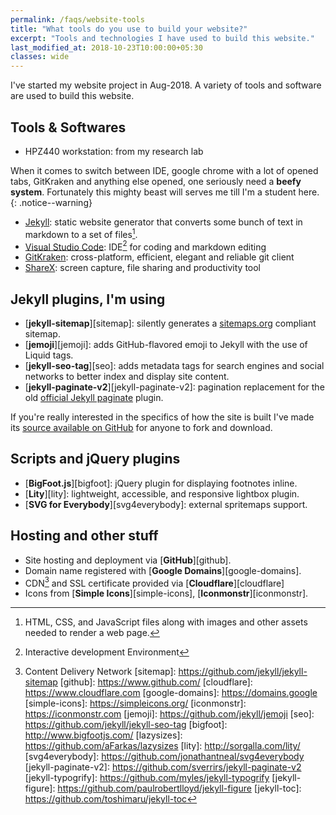 ```yaml
---
permalink: /faqs/website-tools
title: "What tools do you use to build your website?"
excerpt: "Tools and technologies I have used to build this website."
last_modified_at: 2018-10-23T10:00:00+05:30
classes: wide
---
```


I've started my website project in Aug-2018. A variety of tools and software are used to build this website.

## Tools & Softwares

- HPZ440 workstation: from my research lab

When it comes to switch between IDE, google chrome with a lot of opened tabs, GitKraken and anything else opened, one seriously need a **beefy system**. Fortunately this mighty beast will serves me till I'm a student here.  
{: .notice--warning}

- [Jekyll](http://jekyllrb.com): static website generator that converts some bunch of text in markdown to a set of files[^files]. 
- [Visual Studio Code](https://code.visualstudio.com/): IDE[^ide] for coding and markdown editing 
- [GitKraken](https://www.gitkraken.com/): cross-platform, efficient, elegant and reliable git client
- [ShareX](https://getsharex.com/): screen capture, file sharing and productivity tool

## Jekyll plugins, I'm using

- [**jekyll-sitemap**][sitemap]: silently generates a [sitemaps.org](http://www.sitemaps.org/) compliant sitemap.
- [**jemoji**][jemoji]: adds GitHub-flavored emoji to Jekyll with the use of Liquid tags.
- [**jekyll-seo-tag**][seo]: adds metadata tags for search engines and social networks to better index and display site content.
- [**jekyll-paginate-v2**][jekyll-paginate-v2]: pagination replacement for the old [official Jekyll paginate](https://github.com/jekyll/jekyll-paginate) plugin.

If you're really interested in the specifics of how the site is built I've made its [source available on GitHub](https://github.com/Kulbhushan-Chand/Kulbhushan-Chand.github.io) for anyone to fork and download.

## Scripts and jQuery plugins

- [**BigFoot.js**][bigfoot]: jQuery plugin for displaying footnotes inline.
- [**Lity**][lity]: lightweight, accessible, and responsive lightbox plugin.
- [**SVG for Everybody**][svg4everybody]: external spritemaps support.

## Hosting and other stuff

- Site hosting and deployment via [**GitHub**][github].
- Domain name registered with [**Google Domains**][google-domains].
- CDN[^cdn] and SSL certificate provided via [**Cloudflare**][cloudflare]
- Icons from [**Simple Icons**][simple-icons], [**Iconmonstr**][iconmonstr].

[^ide]: Interactive development Environment
[^files]: HTML, CSS, and JavaScript files along with images and other assets needed to render a web page.
[^cdn]: Content Delivery Network
[sitemap]: https://github.com/jekyll/jekyll-sitemap
[github]: https://www.github.com/
[cloudflare]: https://www.cloudflare.com
[google-domains]: https://domains.google
[simple-icons]: https://simpleicons.org/
[iconmonstr]: https://iconmonstr.com
[jemoji]: https://github.com/jekyll/jemoji
[seo]: https://github.com/jekyll/jekyll-seo-tag
[bigfoot]: http://www.bigfootjs.com/
[lazysizes]: https://github.com/aFarkas/lazysizes
[lity]: http://sorgalla.com/lity/
[svg4everybody]: https://github.com/jonathantneal/svg4everybody
[jekyll-paginate-v2]: https://github.com/sverrirs/jekyll-paginate-v2
[jekyll-typogrify]: https://github.com/myles/jekyll-typogrify
[jekyll-figure]: https://github.com/paulrobertlloyd/jekyll-figure
[jekyll-toc]: https://github.com/toshimaru/jekyll-toc


